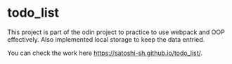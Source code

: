 # todo_list
This project is part of the odin project to practice to use webpack and OOP effectively. 
Also implemented local storage to keep the data entried.

You can check the work here https://satoshi-sh.github.io/todo_list/.
